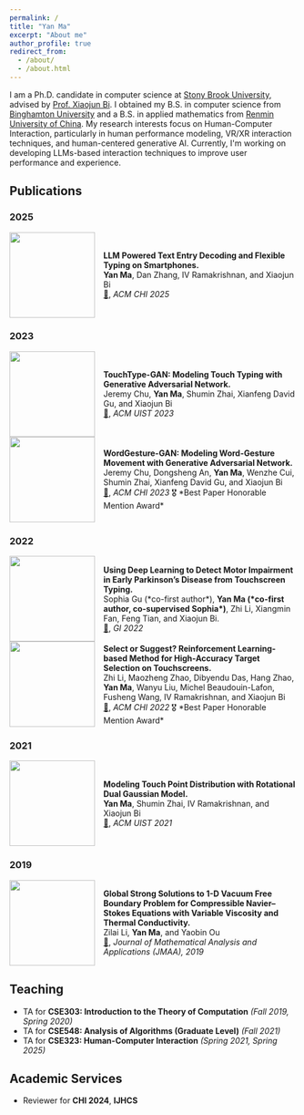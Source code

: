 ```yaml
---
permalink: /
title: "Yan Ma"
excerpt: "About me"
author_profile: true
redirect_from:
  - /about/
  - /about.html
---
```


I am a Ph.D. candidate in computer science at [Stony Brook University](https://www.stonybrook.edu), advised by [Prof. Xiaojun Bi](https://www3.cs.stonybrook.edu/~xiaojun/). I obtained my B.S. in computer science from [Binghamton University](https://www.binghamton.edu/) and a B.S. in applied mathematics from [Renmin University of China](https://en.ruc.edu.cn/). My research interests focus on Human-Computer Interaction, particularly in human performance modeling, VR/XR interaction techniques, and human-centered generative AI. Currently, I'm working on developing LLMs-based interaction techniques to improve user performance and experience.

## Publications  

### 2025  

<div style="display: flex; align-items: center;">
  <img src="path_to_image.jpg" width="150" style="margin-right: 15px;">
  <div>
    <b>LLM Powered Text Entry Decoding and Flexible Typing on Smartphones.</b><br>
    <b>Yan Ma</b>, Dan Zhang, IV Ramakrishnan, and Xiaojun Bi<br>
    <a href="https://dl.acm.org/doi/10.1145/XXXXXX">📄</a>, <i>ACM CHI 2025</i>
  </div>
</div>

### 2023  

<div style="display: flex; align-items: center;">
  <img src="path_to_image.jpg" width="150" style="margin-right: 15px;">
  <div>
    <b>TouchType-GAN: Modeling Touch Typing with Generative Adversarial Network.</b><br>
    Jeremy Chu, <b>Yan Ma</b>, Shumin Zhai, Xianfeng David Gu, and Xiaojun Bi<br>
    <a href="https://dl.acm.org/doi/10.1145/XXXXXX">📄</a>, <i>ACM UIST 2023</i>
  </div>
</div>

<div style="display: flex; align-items: center;">
  <img src="path_to_image.jpg" width="150" style="margin-right: 15px;">
  <div>
    <b>WordGesture-GAN: Modeling Word-Gesture Movement with Generative Adversarial Network.</b><br>
    Jeremy Chu, Dongsheng An, <b>Yan Ma</b>, Wenzhe Cui, Shumin Zhai, Xianfeng David Gu, and Xiaojun Bi<br>
    <a href="https://dl.acm.org/doi/10.1145/XXXXXX">📄</a>, <i>ACM CHI 2023</i> 🎖 *Best Paper Honorable Mention Award*
  </div>
</div>

### 2022  

<div style="display: flex; align-items: center;">
  <img src="path_to_image.jpg" width="150" style="margin-right: 15px;">
  <div>
    <b>Using Deep Learning to Detect Motor Impairment in Early Parkinson’s Disease from Touchscreen Typing.</b><br>
    Sophia Gu (*co-first author*), <b>Yan Ma (*co-first author, co-supervised Sophia*)</b>, Zhi Li, Xiangmin Fan, Feng Tian, and Xiaojun Bi.<br>
    <a href="https://dl.acm.org/doi/10.1145/XXXXXX">📄</a>, <i>GI 2022</i> 
  </div>
</div>

<div style="display: flex; align-items: center;">
  <img src="path_to_image.jpg" width="150" style="margin-right: 15px;">
  <div>
    <b>Select or Suggest? Reinforcement Learning-based Method for High-Accuracy Target Selection on Touchscreens.</b><br>
    Zhi Li, Maozheng Zhao, Dibyendu Das, Hang Zhao, <b>Yan Ma</b>, Wanyu Liu, Michel Beaudouin-Lafon, Fusheng Wang, IV Ramakrishnan, and Xiaojun Bi<br>
    <a href="https://dl.acm.org/doi/10.1145/XXXXXX">📄</a>, <i>ACM CHI 2022</i> 🎖 *Best Paper Honorable Mention Award*
  </div>
</div>

### 2021  

<div style="display: flex; align-items: center;">
  <img src="path_to_image.jpg" width="150" style="margin-right: 15px;">
  <div>
    <b>Modeling Touch Point Distribution with Rotational Dual Gaussian Model.</b><br>
    <b>Yan Ma</b>, Shumin Zhai, IV Ramakrishnan, and Xiaojun Bi<br>
    <a href="https://dl.acm.org/doi/10.1145/XXXXXX">📄</a>, <i>ACM UIST 2021</i>
  </div>
</div>

### 2019  

<div style="display: flex; align-items: center;">
  <img src="path_to_image.jpg" width="150" style="margin-right: 15px;">
  <div>
    <b>Global Strong Solutions to 1-D Vacuum Free Boundary Problem for Compressible Navier–Stokes Equations with Variable Viscosity and Thermal Conductivity.</b><br>
    Zilai Li, <b>Yan Ma</b>, and Yaobin Ou<br>
    <a href="https://dl.acm.org/doi/10.1145/XXXXXX">📄</a>, <i>Journal of Mathematical Analysis and Applications (JMAA), 2019</i>
  </div>
</div>

## Teaching  

- TA for **CSE303: Introduction to the Theory of Computation** *(Fall 2019, Spring 2020)*
- TA for **CSE548: Analysis of Algorithms (Graduate Level)** *(Fall 2021)*
- TA for **CSE323: Human-Computer Interaction** *(Spring 2021, Spring 2025)*

## Academic Services  

- Reviewer for **CHI 2024**, **IJHCS**
